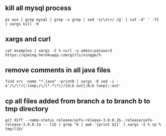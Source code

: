 kill all mysql process
---
```
ps aux | grep mysql | grep -v grep | sed 's/\s\+/ /g' | cut -d' ' -f2 | xargs kill -9
```

xargs and curl
---
```
cat examples | xargs -I % curl -u admin:password https://qiming.herokuapp.com/girls/xingge/%
```


remove comments in all java files
---
```
find src -name "*.java" -print0 | xargs -0 sed -i -e'/\/\*/{:loop;/\/\*.*\*\//{d;b out};N;b loop};:out'
```

cp all files added from branch a to branch b to tmp directory
---
```
git diff --name-status release/uofu-release-3.0.0.1b..release/uofu-release-3.0.0.1a -- lib | grep ^A | awk '{print $2}' | xargs -I % cp % tmp/lib/
```
